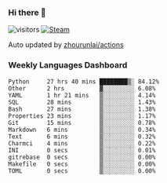 ### Hi there 👋

![visitors](https://visitor-badge.glitch.me/badge?page_id=zhourunlai)
[![Steam](https://img.shields.io/badge/dynamic/json?label=Steam&query=%24.data.totalSubs&url=https%3A%2F%2Fapi.spencerwoo.com%2Fsubstats%2F%3Fsource%3DsteamGames%26queryKey%3D76561198285156854&suffix=%20Games&logo=steam&labelColor=134375&color=0b1a37&longCache=true)](http://steamcommunity.com/profiles/76561198285156854)

Auto updated by <a href="https://github.com/zhourunlai/zhourunlai/actions" target="_blank">zhourunlai/actions</a>

### Weekly Languages Dashboard

<!--PART:wakatime-->
```text
Python     27 hrs 40 mins ████████▒░ 84.12%
Other      2 hrs          ▓░░░░░░░░░ 6.08%
YAML       1 hr 21 mins   ▒░░░░░░░░░ 4.14%
SQL        28 mins        ▒░░░░░░░░░ 1.43%
Bash       27 mins        ▒░░░░░░░░░ 1.38%
Properties 23 mins        ▒░░░░░░░░░ 1.17%
Git        15 mins        ▒░░░░░░░░░ 0.78%
Markdown   6 mins         ▒░░░░░░░░░ 0.34%
Text       6 mins         ▒░░░░░░░░░ 0.32%
Charmci    4 mins         ▒░░░░░░░░░ 0.22%
INI        0 secs         ▒░░░░░░░░░ 0.01%
gitrebase  0 secs         ▒░░░░░░░░░ 0.00%
Makefile   0 secs         ▒░░░░░░░░░ 0.00%
TOML       0 secs         ▒░░░░░░░░░ 0.00%
```
<!--PART:wakatime-->
